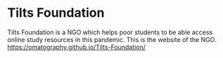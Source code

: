 # Tilts Foundation
 Tilts Foundation is a NGO which helps poor students to be able access online study resources in this pandemic. This is the website of the NGO.
 https://omatography.github.io/Tilts-Foundation/
